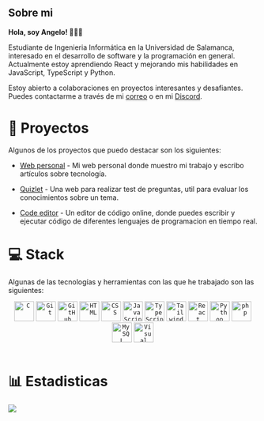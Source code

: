 ## Sobre mi
**Hola, soy Angelo! 🧑🏾‍💻**

Estudiante de Ingenieria Informática en la Universidad de Salamanca, interesado en el desarrollo de software y la programación en general.
Actualmente estoy aprendiendo React y mejorando mis habilidades en JavaScript, TypeScript y Python.

Estoy abierto a colaboraciones en proyectos interesantes y desafiantes.
Puedes contactarme a través de mi [correo](mailto:custodioeyama@gmail.com) o en mi [Discord](https://discord.gg/angelo_eyama).

# 🔧 Proyectos
Algunos de los proyectos que puedo destacar son los siguientes:
 - [Web personal](https://www.angeloeyama.es) - Mi web personal donde muestro mi trabajo y escribo artículos sobre tecnología.

 - [Quizlet](https://github.com/Angelo-Eyama/quiz) - Una web para realizar test de preguntas, util para evaluar los conocimientos sobre un tema.

 - [Code editor](https://github.com/Angelo-Eyama/code_editor) - Un editor de código online, donde puedes escribir y ejecutar código de diferentes lenguajes de programacion en tiempo real.

# 💻 Stack
Algunas de las tecnologías y herramientas con las que he trabajado son las siguientes:
<div align="center">
	<code><img width="40" src="https://user-images.githubusercontent.com/25181517/192106070-46255bcf-65e6-4c6b-a296-bf8d0d8fb2a7.png" alt="C" title="C"/></code>
	<code><img width="40" src="https://user-images.githubusercontent.com/25181517/192108372-f71d70ac-7ae6-4c0d-8395-51d8870c2ef0.png" alt="Git" title="Git"/></code>
	<code><img width="40" src="https://user-images.githubusercontent.com/25181517/192108374-8da61ba1-99ec-41d7-80b8-fb2f7c0a4948.png" alt="GitHub" title="GitHub"/></code>
	<code><img width="40" src="https://user-images.githubusercontent.com/25181517/192158954-f88b5814-d510-4564-b285-dff7d6400dad.png" alt="HTML" title="HTML"/></code>
	<code><img width="40" src="https://user-images.githubusercontent.com/25181517/183898674-75a4a1b1-f960-4ea9-abcb-637170a00a75.png" alt="CSS" title="CSS"/></code>
	<code><img width="40" src="https://user-images.githubusercontent.com/25181517/117447155-6a868a00-af3d-11eb-9cfe-245df15c9f3f.png" alt="JavaScript" title="JavaScript"/></code>
	<code><img width="40" src="https://user-images.githubusercontent.com/25181517/183890598-19a0ac2d-e88a-4005-a8df-1ee36782fde1.png" alt="TypeScript" title="TypeScript"/></code>
	<code><img width="40" src="https://user-images.githubusercontent.com/25181517/202896760-337261ed-ee92-4979-84c4-d4b829c7355d.png" alt="Tailwind CSS" title="Tailwind CSS"/></code>
	<code><img width="40" src="https://user-images.githubusercontent.com/25181517/183897015-94a058a6-b86e-4e42-a37f-bf92061753e5.png" alt="React" title="React"/></code>
	<code><img width="40" src="https://user-images.githubusercontent.com/25181517/183423507-c056a6f9-1ba8-4312-a350-19bcbc5a8697.png" alt="Python" title="Python"/></code>
	<code><img width="40" src="https://user-images.githubusercontent.com/25181517/183570228-6a040b9f-3ddf-47a2-a201-743121dac664.png" alt="php" title="php"/></code>
	<code><img width="40" src="https://user-images.githubusercontent.com/25181517/183896128-ec99105a-ec1a-4d85-b08b-1aa1620b2046.png" alt="MySQL" title="MySQL"/></code>
	<code><img width="40" src="https://user-images.githubusercontent.com/25181517/192108891-d86b6220-e232-423a-bf5f-90903e6887c3.png" alt="Visual Studio Code" title="Visual Studio Code"/></code>
</div>
<br>

# 📊  Estadisticas
![](https://github-readme-stats.vercel.app/api?username=Angelo-Eyama&theme=merko&hide_border=false&include_all_commits=false&count_private=false)<br/>
